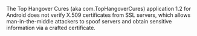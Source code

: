 The Top Hangover Cures (aka com.TopHangoverCures) application 1.2 for Android does not verify X.509 certificates from SSL servers, which allows man-in-the-middle attackers to spoof servers and obtain sensitive information via a crafted certificate.